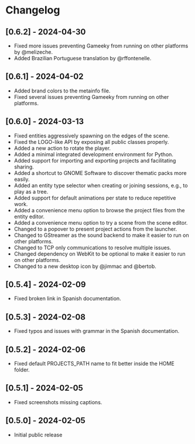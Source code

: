 # Changelog

## [0.6.2] - 2024-04-30

* Fixed more issues preventing Gameeky from running on other platforms by @melizeche.
* Added Brazilian Portuguese translation by @rffontenelle.

## [0.6.1] - 2024-04-02

* Added brand colors to the metainfo file.
* Fixed several issues preventing Gameeky from running on other platforms.

## [0.6.0] - 2024-03-13

* Fixed entities aggressively spawning on the edges of the scene.
* Fixed the LOGO-like API by exposing all public classes properly.
* Added a new action to rotate the player.
* Added a minimal integrated development environment for Python.
* Added support for importing and exporting projects and facilitating sharing.
* Added a shortcut to GNOME Software to discover thematic packs more easily.
* Added an entity type selector when creating or joining sessions, e.g., to play as a tree.
* Added support for default animations per state to reduce repetitive work.
* Added a convenience menu option to browse the project files from the entity editor.
* Added a convenience menu option to try a scene from the scene editor.
* Changed to a popover to present project actions from the launcher.
* Changed to GStreamer as the sound backend to make it easier to run on other platforms.
* Changed to TCP only communications to resolve multiple issues.
* Changed dependency on WebKit to be optional to make it easier to run on other platforms.
* Changed to a new desktop icon by @jimmac and @bertob.

## [0.5.4] - 2024-02-09

* Fixed broken link in Spanish documentation.

## [0.5.3] - 2024-02-08

* Fixed typos and issues with grammar in the Spanish documentation.

## [0.5.2] - 2024-02-06

* Fixed default PROJECTS_PATH name to fit better inside the HOME folder.

## [0.5.1] - 2024-02-05

* Fixed screenshots missing captions.

## [0.5.0] - 2024-02-05

* Initial public release
